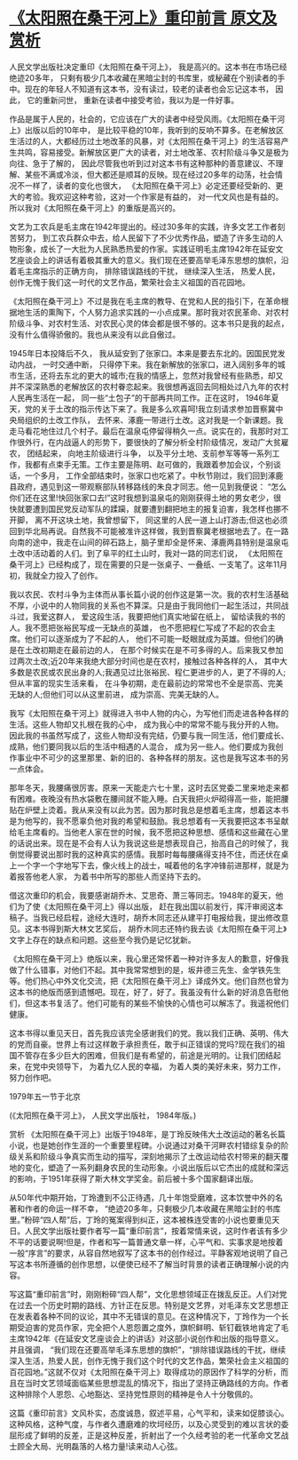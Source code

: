 # [《太阳照在桑干河上》重印前言 原文及赏析](https://www.vrrw.net/wx/14425.html)

人民文学出版社决定重印《太阳照在桑干河上》， 我是高兴的。这本书在市场已经绝迹20多年， 只剩有极少几本收藏在黑暗尘封的书库里，或秘藏在个别读者的手中。现在的年轻人不知道有这本书，没有读过，较老的读者也会忘记这本书， 因此， 它的重新问世， 重新在读者中接受考验，我以为是一件好事。

作品是属于人民的，社会的，它应该在广大的读者中经受风雨。《太阳照在桑干河上》出版以后的10年中， 是比较平稳的10年，我听到的反响不算多。在老解放区生活过的人，大都经历过土地改革的风暴，对《太阳照在桑干河上》的生活容易产生共鸣，容易接受。新解放区更广大的读者，对土地改革、农村阶级斗争又是极为向往、急于了解的， 因此尽管我也听到过对这本书有这种那种的善意建议、不理解、某些不满或冷淡，但大都还是顺耳的反映。现在经过20多年的动荡，社会情况不一样了，读者的变化也很大， 《太阳照在桑干河上》必定还要经受新的、更大的考验。我欢迎这种考验，这对一个作家是有益的， 对一代文风也是有益的。所以我对《太阳照在桑干河上》的重版是高兴的。

文艺为工农兵是毛主席在1942年提出的。经过30多年的实践，许多文艺工作者刻苦努力， 到工农兵群众中去，给人民留下了不少优秀作品，塑造了许多生动的人物形象，成长了一大批为人民熟悉热爱的作家。实践证明毛主席1942年在延安文艺座谈会上的讲话有着极其重大的意义。我们现在还要高举毛泽东思想的旗帜，沿着毛主席指示的正确方向， 排除错误路线的干扰， 继续深入生活， 热爱人民， 创作无愧于我们这一时代的文艺作品，繁荣社会主义祖国的百花园地。

《太阳照在桑干河上》不过是我在毛主席的教导、在党和人民的指引下，在革命根据地生活的熏陶下，个人努力追求实践的一小点成果。那时我对农民革命、对农村阶级斗争、对农村生活、对农民心灵的体会都是很不够的。这本书只是我的起点， 没有什么值得骄傲的。我也从来没有以此自傲过。

1945年日本投降后不久， 我从延安到了张家口。本来是要去东北的。因国民党发动内战， 一时交通中断， 只得停下来。我在新解放的张家口，进入阔别多年的城市生活，还将去东北的更大的城市;在我的情感上，忽然对我曾经有些熟悉，却又并不深深熟悉的老解放区的农村眷恋起来。我很想再返回去同相处过八九年的农村人民再生活在一起， 同一些“土包子”的干部再共同工作。正在这时， 1946年夏天，党的关于土改的指示传达下来了。我是多么欢喜呵!我立刻请求参加晋察冀中央局组织的土改工作队， 去怀来、涿鹿一带进行土改。这对我是一个新课题。我走马看花地住过几个村子。最后在温泉屯停留得稍久一点。说实在的，我那时对工作很外行，在内战逼人的形势下，要很快的了解分析全村阶级情况，发动广大贫雇农， 团结起来， 向地主阶级进行斗争， 以及平分土地、支前参军等等一系列工作，我都有点束手无策。工作主要是陈明、赵可做的，我跟着参加会议，个别谈话，一个多月， 工作全部结束时，张家口也吃紧了。中秋节刚过，我们回到涿鹿县政府，遇见到这一带观察部队转移路线的朱良才同志。他一见到我便说： “怎么你们还在这里!快回张家口去!”这时我想到温泉屯的刚刚获得土地的男女老少，很快就要遭到国民党反动军队的蹂躏，就要遭到翻把地主的报复迫害，我怎样也挪不开脚， 离不开这块土地，我曾想留下， 同这里的人民一道上山打游击;但这也必须回到华北局再说。自然我不可能被准许这样做，我到晋察冀老根据地去了。在一路向南的途中，我走在山间的碎石路上，脑子里却全是怀来、涿鹿两县特别是温泉屯土改中活动着的人们。到了阜平的红土山时，我对一路的同志们说， 《太阳照在桑干河上》已经构成了，现在需要的只是一张桌子、一叠纸、一支笔了。这年11月初，我就全力投入了创作。

我以农民、农村斗争为主体而从事长篇小说的创作这是第一次。我的农村生活基础不厚，小说中的人物同我的关系也不算深。只是由于我同他们一起生活过，共同战斗过，我爱这群人， 爱这段生活，我要把他们真实地留在纸上， 留给读我的书的人。我不愿把张裕民写成一无缺点的英雄， 也不愿把程仁写成了不起的农会主席。他们可以逐渐成为了不起的人， 他们不可能一眨眼就成为英雄。但他们的确是在土改初期走在最前边的人， 在那个时候实在是不可多得的人。后来我又参加过两次土改;近20年来我绝大部分时间也是在农村，接触过各种各样的人， 其中大多数是农民或农民出身的人;我遇见过比张裕民、程仁更进步的人，更了不得的人;但从丰富的现实生活来看， 在斗争初期，走在最前边的常常也不全是崇高、完美无缺的人;但他们可以从这里前进， 成为崇高、完美无缺的人。

我写《太阳照在桑干河上》就得进入书中人物的内心，为写他们而走进各种各样的生活。这些人物却又扎根在我的心中， 成为我心中的常常不能与我分开的人物。因此我的书虽然写成了，这些人物却没有完结，仍要与我一同生活，他们要成长、成熟，他们要同我以后的生活中相遇的人混合， 成为另一些人。他们要成为我创作事业中不可少的这里那里、新的旧的、各种各样的朋友。这也是我写这本书的另一点体会。

那年冬天，我腰痛很厉害。原来一天能走六七十里，这时去区党委二里来地走来都有困难。夜晚没有热水袋敷在腰间就不能入睡。白天我把火炉砌得高一些，能把腰贴在炉壁上烫着。我从来没有以此为苦。因为那时我总是想着毛主席，想着这本书是为他写的，我不愿辜负他对我的希望和鼓励。我总想着有一天我要把这本书呈献给毛主席看的。当他老人家在世的时候，我不愿把这种思想、感情和这些藏在心里的话说出来。现在是不会有人认为我说这些是想表现自己，抬高自己的时候了，我倒觉得要说出那时我的这种真实的感情。我那时每每腰痛得支持不住，而还伏在桌上一个字一个字地写下去，像火线上的战士，喊着他的名字冲锋前进那样，就是为着报答他老人家， 为着书中所写的那些人而坚持下去的。

借这次重印的机会，我要感谢胡乔木、艾思奇、萧三等同志。1948年的夏天，他们为了使《太阳照在桑干河上》得以出版， 赶在我出国以前发行，挥汗审阅这本稿子。当我已经启程，途经大连时，胡乔木同志还从建平打电报给我，提出修改意见。这本书得到斯大林文艺奖后， 胡乔木同志还特约我去谈《太阳照在桑干河上》文字上存在的缺点和问题。这些至今我仍是记忆犹新。

《太阳照在桑干河上》绝版以来，我心里还常怀着一种对许多友人的歉意，好像我做了什么错事，对他们不起。其中我常常想到的是，坂井德三先生、金学铁先生等。他们热心中外文化交流，把《太阳照在桑干河上》译成外文。他们自然也曾为这本书的绝版而感到遗憾吧。现在，好了，好了。我虽没有什么新的好消息告慰他们，但这本书复活了。他们可能有的某些不愉快的心情也可以解冻了。我遥祝他们健康。

这本书得以重见天日，首先我应该完全感谢我们的党。我以我们正确、英明、伟大的党而自豪。世界上有过这样敢于承担责任，敢于纠正错误的党吗?现在我们的祖国不管存在多少巨大的困难，但我们是有希望的，前途是光明的。让我们团结起来，在党中央领导下， 为着九亿人民的幸福， 为着人类的美好未来，努力工作，努力创作吧。

1979年五一节于北京

(《太阳照在桑干河上》， 人民文学出版社， 1984年版。)



赏析 《太阳照在桑干河上》出版于1948年，是丁玲反映伟大土改运动的著名长篇小说，也是她创作生涯的一个重要里程碑。小说通过对桑干河畔农村错综复杂的阶级关系和阶级斗争真实而生动的描写，深刻地揭示了土改运动给农村带来的翻天覆地的变化，塑造了一系列翻身农民的生动形象。小说出版后以它杰出的成就和深远的影响，于1951年获得了斯大林文学奖金。前后被十多个国家翻译出版。

从50年代中期开始，丁玲遭到不公正待遇，几十年饱受磨难，这本饮誉中外的名著和作者的命运一样不幸， “绝迹20多年，只剩极少几本收藏在黑暗尘封的书库里。”粉碎“四人帮”后，丁玲的冤案得到纠正，这本被株连受害的小说也要重见天日。人民文学出版社要作者写一篇“重印前言”，按着常情来说，这时作者该有多少不平的话要说啊!但是，作者和写一篇普通文章一样，心平气和、实事求是地按着一般“序言”的要求，从容自然地叙写了这本书的创作经过。平静客观地说明了自己写这本书所遵循的创作思想，以便使已经不了解当时背景的读者正确理解小说的内容。

写这篇“重印前言”时，刚刚粉碎“四人帮”，文化思想领域正在拨乱反正。人们对党在过去一个历史时期的路线、方针正在反思。特别是文艺界，对毛泽东文艺思想正在发表着各种不同的议论，其中不无错误的意见。在这种情况下，丁玲作为一个长期受迫害的党员作家，完全把个人恩怨置之度外，旗帜鲜明、斩钉截铁地肯定了毛主席1942年《在延安文艺座谈会上的讲话》对这部小说创作和出版的指导意义。并且强调， “我们现在还要高举毛泽东思想的旗帜”，“排除错误路线的干扰，继续深入生活，热爱人民，创作无愧于我们这个时代的文艺作品，繁荣社会主义祖国的百花园地。”这就不仅对《太阳照在桑干河上》取得成功的原因作了科学的分析，而且在当时文艺领域面临某些思想混乱的情况下，指出了坚持正确路线的方向。作者这种排除个人恩怨、心地豁达、坚持党性原则的精神是令人十分敬佩的。

这篇《重印前言》文风朴实，态度诚恳，叙述平易，心气平和，读来如促膝谈心。这种风格，这种气度，与作者久遭磨难的坎坷经历，以及心灵受到的难以言状的委屈形成了鲜明的反差，正是这种反差，折射出了一个久经考验的老一代革命文艺战士顾全大局、光明磊落的人格力量!读来动人心弦。

